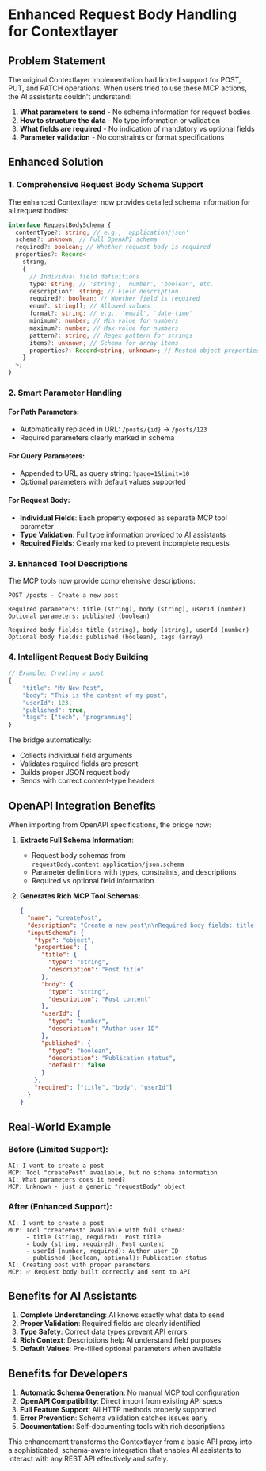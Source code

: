 # Enhanced Request Body Handling for Contextlayer

## Problem Statement

The original Contextlayer implementation had limited support for POST, PUT, and PATCH operations. When users tried to use these MCP actions, the AI assistants couldn't understand:

1. **What parameters to send** - No schema information for request bodies
2. **How to structure the data** - No type information or validation
3. **What fields are required** - No indication of mandatory vs optional fields
4. **Parameter validation** - No constraints or format specifications

## Enhanced Solution

### 1. Comprehensive Request Body Schema Support

The enhanced Contextlayer now provides detailed schema information for all request bodies:

```typescript
interface RequestBodySchema {
  contentType?: string; // e.g., 'application/json'
  schema?: unknown; // Full OpenAPI schema
  required?: boolean; // Whether request body is required
  properties?: Record<
    string,
    {
      // Individual field definitions
      type: string; // 'string', 'number', 'boolean', etc.
      description?: string; // Field description
      required?: boolean; // Whether field is required
      enum?: string[]; // Allowed values
      format?: string; // e.g., 'email', 'date-time'
      minimum?: number; // Min value for numbers
      maximum?: number; // Max value for numbers
      pattern?: string; // Regex pattern for strings
      items?: unknown; // Schema for array items
      properties?: Record<string, unknown>; // Nested object properties
    }
  >;
}
```

### 2. Smart Parameter Handling

#### For Path Parameters:

- Automatically replaced in URL: `/posts/{id}` → `/posts/123`
- Required parameters clearly marked in schema

#### For Query Parameters:

- Appended to URL as query string: `?page=1&limit=10`
- Optional parameters with default values supported

#### For Request Body:

- **Individual Fields**: Each property exposed as separate MCP tool parameter
- **Type Validation**: Full type information provided to AI assistants
- **Required Fields**: Clearly marked to prevent incomplete requests

### 3. Enhanced Tool Descriptions

The MCP tools now provide comprehensive descriptions:

```
POST /posts - Create a new post

Required parameters: title (string), body (string), userId (number)
Optional parameters: published (boolean)

Required body fields: title (string), body (string), userId (number)
Optional body fields: published (boolean), tags (array)
```

### 4. Intelligent Request Body Building

```typescript
// Example: Creating a post
{
    "title": "My New Post",
    "body": "This is the content of my post",
    "userId": 123,
    "published": true,
    "tags": ["tech", "programming"]
}
```

The bridge automatically:

- Collects individual field arguments
- Validates required fields are present
- Builds proper JSON request body
- Sends with correct content-type headers

## OpenAPI Integration Benefits

When importing from OpenAPI specifications, the bridge now:

1. **Extracts Full Schema Information**:

   - Request body schemas from `requestBody.content.application/json.schema`
   - Parameter definitions with types, constraints, and descriptions
   - Required vs optional field information

2. **Generates Rich MCP Tool Schemas**:
   ```json
   {
     "name": "createPost",
     "description": "Create a new post\n\nRequired body fields: title (string), body (string), userId (number)",
     "inputSchema": {
       "type": "object",
       "properties": {
         "title": {
           "type": "string",
           "description": "Post title"
         },
         "body": {
           "type": "string",
           "description": "Post content"
         },
         "userId": {
           "type": "number",
           "description": "Author user ID"
         },
         "published": {
           "type": "boolean",
           "description": "Publication status",
           "default": false
         }
       },
       "required": ["title", "body", "userId"]
     }
   }
   ```

## Real-World Example

### Before (Limited Support):

```
AI: I want to create a post
MCP: Tool "createPost" available, but no schema information
AI: What parameters does it need?
MCP: Unknown - just a generic "requestBody" object
```

### After (Enhanced Support):

```
AI: I want to create a post
MCP: Tool "createPost" available with full schema:
     - title (string, required): Post title
     - body (string, required): Post content
     - userId (number, required): Author user ID
     - published (boolean, optional): Publication status
AI: Creating post with proper parameters
MCP: ✅ Request body built correctly and sent to API
```

## Benefits for AI Assistants

1. **Complete Understanding**: AI knows exactly what data to send
2. **Proper Validation**: Required fields are clearly identified
3. **Type Safety**: Correct data types prevent API errors
4. **Rich Context**: Descriptions help AI understand field purposes
5. **Default Values**: Pre-filled optional parameters when available

## Benefits for Developers

1. **Automatic Schema Generation**: No manual MCP tool configuration
2. **OpenAPI Compatibility**: Direct import from existing API specs
3. **Full Feature Support**: All HTTP methods properly supported
4. **Error Prevention**: Schema validation catches issues early
5. **Documentation**: Self-documenting tools with rich descriptions

This enhancement transforms the Contextlayer from a basic API proxy into a sophisticated, schema-aware integration that enables AI assistants to interact with any REST API effectively and safely.
